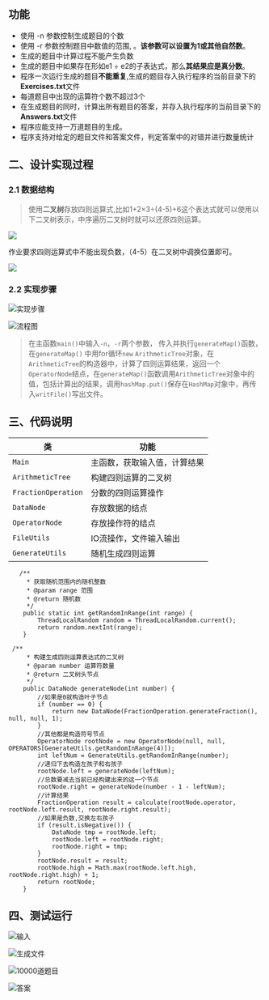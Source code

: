 
## 功能
- 使用 -n 参数控制生成题目的个数
-  使用 -r 参数控制题目中数值的范围, 。**该参数可以设置为1或其他自然数**。
-  生成的题目中计算过程不能产生负数
-  生成的题目中如果存在形如e1 ÷ e2的子表达式，那么**其结果应是真分数**。
-  程序一次运行生成的题目**不能重复**,生成的题目存入执行程序的当前目录下的**Exercises.txt**文件
-  每道题目中出现的运算符个数不超过3个
-  在生成题目的同时，计算出所有题目的答案，并存入执行程序的当前目录下的**Answers.txt**文件
-  程序应能支持一万道题目的生成。
-  程序支持对给定的题目文件和答案文件，判定答案中的对错并进行数量统计

## 二、设计实现过程

### 2.1 数据结构

>  使用**二叉树**存放四则运算式,比如1+2×3÷(4-5)+6这个表达式就可以使用以下二叉树表示，中序遍历二叉树时就可以还原四则运算。

![](https://gitee.com/yuki-r/blog-image/raw/master/img/20201010191558.png)

作业要求四则运算式中不能出现负数，（4-5）在二叉树中调换位置即可。

![](https://gitee.com/yuki-r/blog-image/raw/master/img/20201010191615.png)

### 2.2 实现步骤

![实现步骤](https://gitee.com/yuki-r/blog-image/raw/master/img/20201010200413.png)

![流程图](https://gitee.com/yuki-r/blog-image/raw/master/img/20201010194428.png)

> 在主函数`main()`中输入`-n`，`-r`两个参数， 传入并执行`generateMap()`函数，在`generateMap()` 中用for循环`new` `ArithmeticTree`对象，在`ArithmeticTree`的构造器中，计算了四则运算结果，返回一个`OperatorNode`结点，在`generateMap()`函数调用`ArithmeticTree`对象中的值，包括计算出的结果，调用`hashMap.put()`保存在`HashMap`对象中，再传入`writFile()`写出文件。

## 三、代码说明

| 类                  | 功能                         |
| ------------------- | ---------------------------- |
| `Main`              | 主函数，获取输入值，计算结果 |
| `ArithmeticTree`    | 构建四则运算的二叉树         |
| `FractionOperation` | 分数的四则运算操作           |
| `DataNode`          | 存放数据的结点               |
| `OperatorNode`      | 存放操作符的结点             |
| `FileUtils`         | IO流操作，文件输入输出       |
| `GenerateUtils`     | 随机生成四则运算             |

```
   /**
     * 获取随机范围内的随机整数
     * @param range 范围
     * @return 随机数
     */
    public static int getRandomInRange(int range) {
        ThreadLocalRandom random = ThreadLocalRandom.current();
        return random.nextInt(range);
    }
```

```
 /**
     * 构建生成四则运算表达式的二叉树
     * @param number 运算符数量
     * @return 二叉树头节点
     */
    public DataNode generateNode(int number) {
        //如果是0就构造叶子节点
        if (number == 0) {
            return new DataNode(FractionOperation.generateFraction(), null, null, 1);
        }
        //其他都是构造符号节点
        OperatorNode rootNode = new OperatorNode(null, null, OPERATORS[GenerateUtils.getRandomInRange(4)]);
        int leftNum = GenerateUtils.getRandomInRange(number);
        //递归下去构造左孩子和右孩子
        rootNode.left = generateNode(leftNum);
        //总数要减去当前已经构建出来的这一个节点
        rootNode.right = generateNode(number - 1 - leftNum);
        //计算结果
        FractionOperation result = calculate(rootNode.operator, rootNode.left.result, rootNode.right.result);
        //如果是负数,交换左右孩子
        if (result.isNegative()) {
            DataNode tmp = rootNode.left;
            rootNode.left = rootNode.right;
            rootNode.right = tmp;
        }
        rootNode.result = result;
        rootNode.high = Math.max(rootNode.left.high, rootNode.right.high) + 1;
        return rootNode;
    }
```

## 四、测试运行

![输入](https://gitee.com/yuki-r/blog-image/raw/master/img/20201010201759.png)

![生成文件](https://gitee.com/yuki-r/blog-image/raw/master/img/20201010201943.png)

![10000道题目](https://gitee.com/yuki-r/blog-image/raw/master/img/20201010201844.png)

![答案](https://gitee.com/yuki-r/blog-image/raw/master/img/20201010201910.png)

